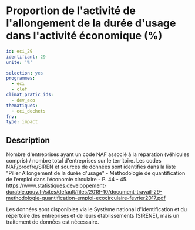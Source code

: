 # Proportion de l'activité de l'allongement de la durée d'usage dans l'activité économique (%)
```yaml
id: eci_29
identifiant: 29
unite: '%'

selection: yes
programmes:
  - eci
  - clef
climat_pratic_ids:
  - dev_eco
thematiques:
  - eci_dechets
fnv: 
type: impact
```
## Description
Nombre d'entreprises ayant un code NAF associé à la réparation (véhicules compris) / nombre total d'entreprises sur le territoire. 
Les codes NAF/prodfre/SIREN et sources de données sont identifiés dans la liste "Pilier Allongement de la durée d'usage" - Méthodologie de quantification de l’emploi dans l’économie circulaire - P. 44 - 45. https://www.statistiques.developpement-durable.gouv.fr/sites/default/files/2018-10/document-travail-29-methodologie-quantification-emploi-ecocirculaire-fevrier2017.pdf 

Les données sont disponibles via le Système national d'identification et du répertoire des entreprises et de leurs établissements (SIRENE), mais un traitement de données est nécessaire.
